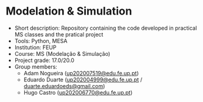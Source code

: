# Modelation & Simulation
* Short description: Repository containing the code developed in practical MS classes and the pratical project
* Tools: Python, MESA
* Institution: FEUP
* Course: MS (Modelação & Simulação)
* Project grade: 17.0/20.0
* Group members: 
  * Adam Nogueira (up202007519@edu.fe.up.pt)
  * Eduardo Duarte (up202004999@edu.fe.up.pt / duarte.eduardoeds@gmail.com)
  * Hugo Castro (up202006770@edu.fe.up.pt)
